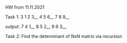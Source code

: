 HW from 11.11.2021

Task 1:
3
1 2 3__
4 5 6__
7 8 9__

output:
7 4 1__
8 5 2__
9 6 3__

Task 2:
Find the determinant of NxN matrix via recursion